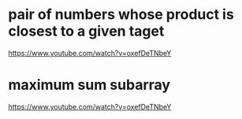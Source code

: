 # pair of numbers whose product is closest to a given taget
https://www.youtube.com/watch?v=oxefDeTNbeY

# maximum sum subarray
https://www.youtube.com/watch?v=oxefDeTNbeY
